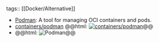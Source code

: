 tags:: [[Docker/Alternative]]

- [Podman](https://podman.io/): A tool for managing OCI containers and pods.
- [containers/podman](https://github.com/containers/podman)
  @@html: <a href="https://github.com/containers/podman/"><img src="https://github-readme-stats-astronomer.vercel.app/api/pin/?username=containers&repo=podman&theme=tokyonight" alt="containers/podman"/></a>@@
- @@html: <img src="https://podman.io/images/optimized/podman-ui-1200w-646h.webp" alt="Podman" class="book-cover" />@@
